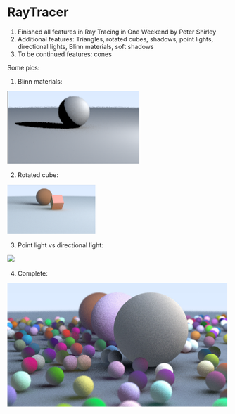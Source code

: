 # RayTracer
1. Finished all features in Ray Tracing in One Weekend by Peter Shirley
2. Additional features: Triangles, rotated cubes, shadows, point lights, directional lights, Blinn materials, soft shadows
3. To be continued features: cones

Some pics:
1. Blinn materials: 
<img src="images/blinn.png" width="300">

2. Rotated cube:
<img src="images/cube.png" width="200">

3. Point light vs directional light:
<img src="images/point_and_directional.ipg" width="200">

4. Complete:
<img src="images/complete.jpg" width="500">